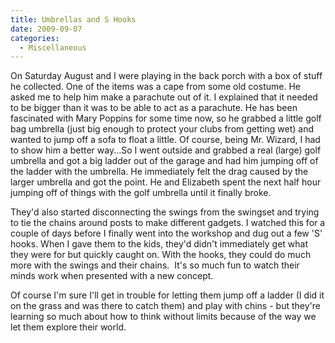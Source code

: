 ```yaml
---
title: Umbrellas and S Hooks
date: 2009-09-07
categories: 
  - Miscellaneous
---
```


On Saturday August and I were playing in the back porch with a box of stuff he collected. One of the items was a cape from some old costume. He asked me to help him make a parachute out of it. I explained that it needed to be bigger than it was to be able to act as a parachute. He has been fascinated with Mary Poppins for some time now, so he grabbed a little golf bag umbrella (just big enough to protect your clubs from getting wet) and wanted to jump off a sofa to float a little. Of course, being Mr. Wizard, I had to show him a better way...So I went outside and grabbed a real (large) golf umbrella and got a big ladder out of the garage and had him jumping off of the ladder with the umbrella. He immediately felt the drag caused by the larger umbrella and got the point. He and Elizabeth spent the next half hour jumping off of things with the golf umbrella until it finally broke.

They'd also started disconnecting the swings from the swingset and trying to tie the chains around posts to make different gadgets. I watched this for a couple of days before I finally went into the workshop and dug out a few 'S' hooks. When I gave them to the kids, they'd didn't immediately get what they were for but quickly caught on. With the hooks, they could do much more with the swings and their chains.  It's so much fun to watch their minds work when presented with a new concept.

Of course I'm sure I'll get in trouble for letting them jump off a ladder (I did it on the grass and was there to catch them) and play with chins - but they're learning so much about how to think without limits because of the way we let them explore their world.

